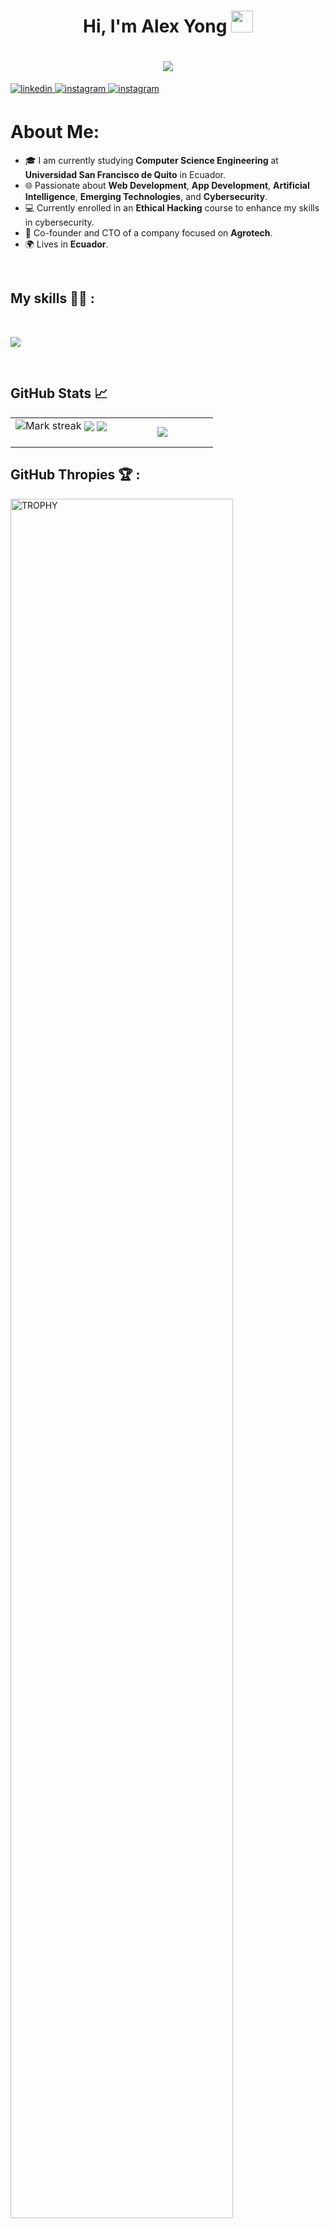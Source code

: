 <!-- Titulo (presentacion) -->
<h1 align="center">
  Hi, I'm Alex Yong 
  <img src="https://media.giphy.com/media/hvRJCLFzcasrR4ia7z/giphy.gif" width="35">
</h1>
<h1 align="center">
    <img src="https://readme-typing-svg.herokuapp.com?font=Roboto&color=%23FF8C00&size=25&center=true&vCenter=true&width=600&height=100&lines=Computer+Science+Student;Always+learning+new+things">
</h1>

<!---------------------------------------------------------------------------------------------------------------------------------------------->

<!-- redes sociales -->
<a href="https://www.linkedin.com/in/alex-yong-1b662a1b3/" target="_blank">
    <img src=https://img.shields.io/badge/linkedin-%2300acee.svg?color=405DE6&style=for-the-badge&logo=linkedin&logoColor=white alt=linkedin style="margin-bottom: 5px;" />
</a>
<a href="https://www.instagram.com/kkronus/" target="_blank">
    <img src=https://img.shields.io/badge/instagram-%ff5851db.svg?color=C13584&style=for-the-badge&logo=instagram&logoColor=white alt=instagram style="margin-bottom: 5px;" />
</a>
<a href="mailto:yong.a0209@gmail.com" target="_blank">
    <img src=https://img.shields.io/badge/Gmail-D14836?style=for-the-badge&logo=gmail&logoColor=white alt=instagram style="margin-bottom: 5px;"/>
</a>
<br>

<!------------------------------------------------------------------------------------------------------------------------------------------->

<!-- about me -->
<h1>
  About Me:
</h1>

<ul>
    <li>🎓 I am currently studying <strong>Computer Science Engineering</strong> at <strong>Universidad San Francisco de Quito</strong> in Ecuador.</li>
    <li>🌐 Passionate about <strong>Web Development</strong>, <strong>App Development</strong>, <strong>Artificial Intelligence</strong>, <strong>Emerging Technologies</strong>, and <strong>Cybersecurity</strong>.</li>
    <li>💻 Currently enrolled in an <strong>Ethical Hacking</strong> course to enhance my skills in cybersecurity.</li>
    <li>🚀 Co-founder and CTO of a company focused on <strong>Agrotech</strong>.</li>
    <li>🌍 Lives in <strong>Ecuador</strong>.</li>
</ul>

<br>

<!------------------------------------------------------------------------------------------------------------------------------------------->
<!-- skills -->
## My skills 🧑‍💻 :

<br>

<p align="left">
  <a href="https://skillicons.dev">
    <img 
      src="https://skillicons.dev/icons?i=cpp,dart,py,html,js,css,nodejs,typescript,github,vscode,bash,linux,ai,ps,qt,processing,anaconda,arduino,autocad,clion,figma,firebase,flask,latex,kali,matlab,nextjs,premiere,r,raspberrypi,vercel, & perline=14" />
  </a>
  
</p>

<br>

<!------------------------------------------------------------------------------------------------------------------------------------------->
## GitHub Stats 📈
<!--- stats & Trophy (start) -->
<p align="center">
  <!--- stats (start) -->
<table align="center">
<tr border="none">
<td width="50%" align="center">

  <img title="🔥 Get streak stats for your profile at git.io/streak-stats" alt="Mark streak" src="https://github-readme-streak-stats.herokuapp.com/?user=atlas2919&theme=dark&hide_border=false" /> 
  <img align="center" src="https://github-readme-stats.vercel.app/api?username=atlas2919&theme=dark&hide_border=false&show_icons=true&count_private=true&ring_color=FF8C00" />
<img align="center" src="https://github-readme-stats.vercel.app/api/wakatime?username=atlas2919&theme=dark&hide_border=false&show_icons=true&ring_color=FF8C00" />
  <br><br>
</td>

<td width="50%" align="center">

  <img align="center" src="https://github-readme-stats.anuraghazra1.vercel.app/api/top-langs/?username=atlas2919&theme=dark&hide_border=false&no-bg=false&langs_count=10"/>
  
</td>
</tr>
</table>


<!------------------------------------------------------------------------------------------------------------------------------------------->

## GitHub Thropies 🏆 :

<div align=left>
  <a href="https://github.com/ryo-ma/github-profile-trophy" title="Go to Source">
      <img align="center" width=84% src="https://github-profile-trophy.vercel.app/?username=kronus29&theme=radical&row=1&column=7&margin-h=15&margin-w=5&no-bg=true" alt="TROPHY" />
    </a>
</div>

<!------------------------------------------------------------------------------------------------------------------------------------------->
